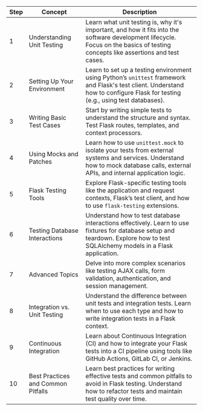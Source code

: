 | **Step** | **Concept**                         | **Description**                                                                                                                                                             |
|----------|-------------------------------------|-----------------------------------------------------------------------------------------------------------------------------------------------------------------------------|
| 1        | Understanding Unit Testing          | Learn what unit testing is, why it's important, and how it fits into the software development lifecycle. Focus on the basics of testing concepts like assertions and test cases.  |
| 2        | Setting Up Your Environment         | Learn to set up a testing environment using Python’s `unittest` framework and Flask's test client. Understand how to configure Flask for testing (e.g., using test databases).  |
| 3        | Writing Basic Test Cases            | Start by writing simple tests to understand the structure and syntax. Test Flask routes, templates, and context processors.                                                   |
| 4        | Using Mocks and Patches             | Learn how to use `unittest.mock` to isolate your tests from external systems and services. Understand how to mock database calls, external APIs, and internal application logic. |
| 5        | Flask Testing Tools                 | Explore Flask-specific testing tools like the application and request contexts, Flask’s test client, and how to use `flask-testing` extensions.                               |
| 6        | Testing Database Interactions       | Understand how to test database interactions effectively. Learn to use fixtures for database setup and teardown. Explore how to test SQLAlchemy models in a Flask application.  |
| 7        | Advanced Topics                     | Delve into more complex scenarios like testing AJAX calls, form validation, authentication, and session management.                                                          |
| 8        | Integration vs. Unit Testing        | Understand the difference between unit tests and integration tests. Learn when to use each type and how to write integration tests in a Flask context.                         |
| 9        | Continuous Integration              | Learn about Continuous Integration (CI) and how to integrate your Flask tests into a CI pipeline using tools like GitHub Actions, GitLab CI, or Jenkins.                      |
| 10       | Best Practices and Common Pitfalls  | Learn best practices for writing effective tests and common pitfalls to avoid in Flask testing. Understand how to refactor tests and maintain test quality over time.          |
